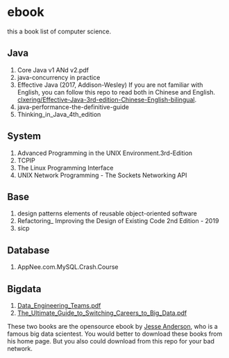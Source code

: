 # ebook
this a book list of computer science. 
## Java
1. Core Java v1 ANd v2.pdf
2. java-concurrency in practice
3. Effective Java (2017, Addison-Wesley)
  If you are not familiar with English, you can follow this repo to read both in Chinese and English. [clxering/Effective-Java-3rd-edition-Chinese-English-bilingual](https://github.com/clxering/Effective-Java-3rd-edition-Chinese-English-bilingual).
4. java-performance-the-definitive-guide
5. Thinking_in_Java_4th_edition
## System
1. Advanced Programming in the UNIX Environment.3rd-Edition
2. TCPIP
3. The Linux Programming Interface
4. UNIX Network Programming - The Sockets Networking API
## Base
1. design patterns elements of reusable object-oriented software
2. Refactoring_ Improving the Design of Existing Code 2nd Edition - 2019
3. sicp
## Database
1. AppNee.com.MySQL.Crash.Course
## Bigdata
1. [Data_Engineering_Teams.pdf](http://content.bigdatainstitute.io/books/data_engineering_teams/Data_Engineering_Teams.pdf)
2. [The_Ultimate_Guide_to_Switching_Careers_to_Big_Data.pdf](http://content.bigdatainstitute.io/books/switchingcareers/The_Ultimate_Guide_to_Switching_Careers_to_Big_Data.pdf)

These two books are the opensource ebook by [Jesse Anderson](http://www.jesse-anderson.com/), who is a famous big data scientest. You would better to download these books from his home page. But you also could download from this repo for your bad network.
